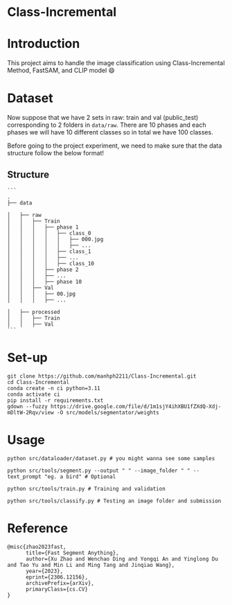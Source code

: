 Class-Incremental
=====

# Introduction

This project aims to handle the image classification using Class-Incremental Method, FastSAM, and CLIP model :smile: 

# Dataset

Now suppose that we have 2 sets in raw: train and val (public_test) corresponding to 2 folders in `data/raw`. There are 10 phases and each phases we will have 10 different classes so in total we have 100 classes.

Before going to the project experiment, we need to make sure that the data structure follow the below format!

## Structure
    
    ```
    .
    ├── data
    
    │   ├── raw
    │   │   ├── Train
    │   │   │   ├── phase 1
    │   │   │   │   ├── class_0
    │   │   │   │   │   ├── 000.jpg
    │   │   │   │   │   ├── ...
    │   │   │   │   ├── class_1
    │   │   │   │   ├── ...
    │   │   │   │   ├── class_10
    │   │   │   ├── phase 2
    │   │   │   ├── ...
    │   │   │   ├── phase 10
    │   │   ├── Val
    │   │   │   ├── 00.jpg
    │   │   │   ├── ...
    
    │   ├── processed
    │   │   ├── Train
    │   │   ├── Val
    ```
# Set-up

```
git clone https://github.com/manhph2211/Class-Incremental.git
cd Class-Incremental
conda create -n ci python=3.11
conda activate ci
pip install -r requirements.txt
gdown --fuzzy https://drive.google.com/file/d/1m1sjY4ihXBU1fZXdQ-Xdj-mDltW-2Rqv/view -O src/models/segmentator/weights
```

# Usage

``` 
python src/dataloader/dataset.py # you might wanna see some samples

python src/tools/segment.py --output " " --image_folder " " --text_prompt "eg. a bird" # Optional
 
python src/tools/train.py # Training and validation

python src/tools/classify.py # Testing an image folder and submission

```

# Reference

```
@misc{zhao2023fast,
      title={Fast Segment Anything},
      author={Xu Zhao and Wenchao Ding and Yongqi An and Yinglong Du and Tao Yu and Min Li and Ming Tang and Jinqiao Wang},
      year={2023},
      eprint={2306.12156},
      archivePrefix={arXiv},
      primaryClass={cs.CV}
}
```

